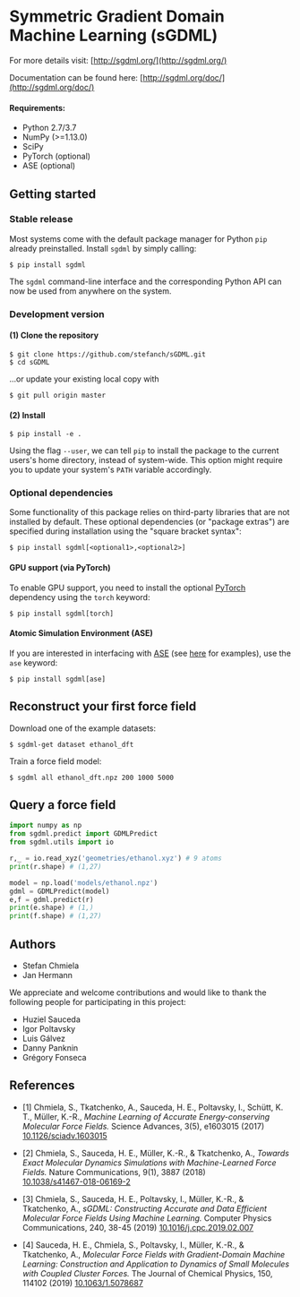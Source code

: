 # Symmetric Gradient Domain Machine Learning (sGDML)

For more details visit: [http://sgdml.org/](http://sgdml.org/)

Documentation can be found here: [http://sgdml.org/doc/](http://sgdml.org/doc/)

#### Requirements:
- Python 2.7/3.7
- NumPy (>=1.13.0)
- SciPy
- PyTorch (optional)
- ASE (optional)

## Getting started

### Stable release

Most systems come with the default package manager for Python ``pip`` already preinstalled. Install ``sgdml`` by simply calling:

```
$ pip install sgdml
```

The ``sgdml`` command-line interface and the corresponding Python API can now be used from anywhere on the system.

### Development version

#### (1) Clone the repository

```
$ git clone https://github.com/stefanch/sGDML.git
$ cd sGDML
```

...or update your existing local copy with

```
$ git pull origin master
```

#### (2) Install

```
$ pip install -e .
```

Using the flag ``--user``, we can tell ``pip`` to install the package to the current users's home directory, instead of system-wide. This option might require you to update your system's ``PATH`` variable accordingly.


### Optional dependencies

Some functionality of this package relies on third-party libraries that are not installed by default. These optional dependencies (or "package extras") are specified during installation using the "square bracket syntax":

```
$ pip install sgdml[<optional1>,<optional2>]
```

#### GPU support (via PyTorch)

To enable GPU support, you need to install the optional [PyTorch](https://pytorch.org/) dependency using the ``torch`` keyword:

```
$ pip install sgdml[torch]
```


#### Atomic Simulation Environment (ASE)

If you are interested in interfacing with [ASE](https://wiki.fysik.dtu.dk/ase/) (see [here](http://quantum-machine.org/gdml/doc/applications.html) for examples), use the ``ase`` keyword:

```
$ pip install sgdml[ase]
```

## Reconstruct your first force field

Download one of the example datasets:

```
$ sgdml-get dataset ethanol_dft
```

Train a force field model:

```
$ sgdml all ethanol_dft.npz 200 1000 5000
```

## Query a force field

```python
import numpy as np
from sgdml.predict import GDMLPredict
from sgdml.utils import io

r,_ = io.read_xyz('geometries/ethanol.xyz') # 9 atoms
print(r.shape) # (1,27)

model = np.load('models/ethanol.npz')
gdml = GDMLPredict(model)
e,f = gdml.predict(r)
print(e.shape) # (1,)
print(f.shape) # (1,27)
```

## Authors

* Stefan Chmiela
* Jan Hermann

We appreciate and welcome contributions and would like to thank the following people for participating in this project:

* Huziel Sauceda
* Igor Poltavsky
* Luis Gálvez
* Danny Panknin
* Grégory Fonseca

## References

* [1] Chmiela, S., Tkatchenko, A., Sauceda, H. E., Poltavsky, I., Schütt, K. T., Müller, K.-R.,
*Machine Learning of Accurate Energy-conserving Molecular Force Fields.*
Science Advances, 3(5), e1603015 (2017)   
[10.1126/sciadv.1603015](http://dx.doi.org/10.1126/sciadv.1603015)

* [2] Chmiela, S., Sauceda, H. E., Müller, K.-R., & Tkatchenko, A.,
*Towards Exact Molecular Dynamics Simulations with Machine-Learned Force Fields.*
Nature Communications, 9(1), 3887 (2018)   
[10.1038/s41467-018-06169-2](https://doi.org/10.1038/s41467-018-06169-2)

* [3] Chmiela, S., Sauceda, H. E., Poltavsky, I., Müller, K.-R., & Tkatchenko, A.,
*sGDML: Constructing Accurate and Data Efficient Molecular Force Fields Using Machine Learning.*
Computer Physics Communications, 240, 38-45 (2019)
[10.1016/j.cpc.2019.02.007](https://doi.org/10.1016/j.cpc.2019.02.007)

* [4] Sauceda, H. E., Chmiela, S., Poltavsky, I., Müller, K.-R., & Tkatchenko, A.,
*Molecular Force Fields with Gradient-Domain Machine Learning: Construction and Application to Dynamics of Small Molecules with Coupled Cluster Forces.*
The Journal of Chemical Physics, 150, 114102 (2019)
[10.1063/1.5078687](https://doi.org/10.1063/1.5078687)